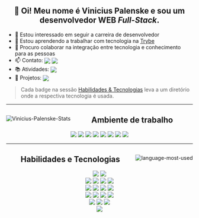 <div align="center">
  <h2>👋 Oi! Meu nome é Vinicius Palenske e sou um desenvolvedor WEB <em>Full-Stack</em>.</h2>
  <ul align="left">
    <li>👀 Estou interessado em seguir a carreira de desenvolvedor</li>
    <li>🌱 Estou aprendendo a trabalhar com tecnologia na <a href="https://www.betrybe.com/">Trybe</a></li>
    <li>💞️ Procuro colaborar na integração entre tecnologia e conhecimento para as pessoas</li>
    <li>📫 Contato:
      <span>
        <a href="https://www.linkedin.com/in/vini-palenske/" target="_blank">
          <img align="center"
            src="https://img.shields.io/badge/LinkedIn-0077B5?style=flat&logo=linkedin&logoColor=white"
            target="_blank"></a>
        <a href="https://mail.google.com/mail/?view=cm&fs=1&to=viniciuspalenske@gmail.com" target="_blank">
          <img align="center" src="https://img.shields.io/badge/Gmail-D14836?style=flat&logo=gmail&logoColor=white"
            target="_blank"></a>
      </span>
    </li>
    <li>📚 Atividades: <a href="https://github.com/palenske/Trybe" target="_blank"><img align="center"
          src="https://img.shields.io/badge/💪🏽-Trybe-2fc18c" target="_blank"></a></li>
    <li>📝 Projetos: <a href="#user-74431720-pinned-items-reorder-form" a><img align="center"
          src="https://img.shields.io/badge/📌-Projects-40197e" target="_blank"></a></li>
  </ul>
</div>

> Cada badge na sessão <a href="#skills">Habilidades & Tecnologias</a> leva a um diretório onde a respectiva tecnologia
é usada.

<hr>
<div align="center">
  <a href="#">
    <img align="left"
      src="https://github-readme-stats.vercel.app/api?username=palenske&theme=onedark&show_icons=true&hide=stars&custom_title=Minhas%20estatísticas%20no%20GitHub%20"
      alt="Vinicius-Palenske-Stats"></a>
  <div align="right">
    <div align="center">
      <h2>Ambiente de trabalho</h2>
      <a href="https://ubuntu.com/"><img
          src="https://img.shields.io/badge/Ubuntu-E95420?style=for-the-badge&logo=ubuntu&logoColor=white"
          target="_blank"></a>
      <a href="https://ohmyz.sh/"><img
          src="https://img.shields.io/badge/oh_my_zsh-1A2C34?style=for-the-badge&logo=ohmyzsh&logoColor=white"
          target="_blank"></a>
      <a href="https://zoom.us/"><img
          src="https://img.shields.io/badge/Zoom-2D8CFF?style=for-the-badge&logo=zoom&logoColor=white"
          target="_blank"></a>
      <a href="https://code.visualstudio.com/"><img
          src="https://img.shields.io/badge/Visual_Studio_Code-0078D4?style=for-the-badge&logo=visual%20studio%20code&logoColor=white"
          target="_blank"></a>
      <a href="https://slack.com/intl/pt-br/"><img
          src="https://img.shields.io/badge/Slack-4A154B?style=for-the-badge&logo=slack&logoColor=white"
          target="_blank"></a>
      <a href="https://www.google.pt/intl/pt-PT/chrome/"><img
          src="https://img.shields.io/badge/Google_chrome-black?style=for-the-badge&logo=Google-chrome&logoColor=white"
          target="_blank"></a>
      <a href="https://trello.com/"><img
          src="https://img.shields.io/badge/Trello-0052CC?style=for-the-badge&logo=trello&logoColor=white"
          target="_blank"></a>
      <a href="https://open.spotify.com/playlist/0IzUOk12Q6xEfa43Mp9tyO"><img
          src="https://img.shields.io/badge/Spotify-1DB954?style=for-the-badge&logo=spotify&logoColor=white"
          target="_blank"></a>
    </div>
  </div>
</div>

<hr id="skills">
<div align="center">
  <a href="#">
    <img align="right"
      src="https://github-readme-stats.vercel.app/api/top-langs/?username=palenske&theme=onedark&custom_title=Linguagens%20mais%20usadas&show_icons=true&locale=en"
      alt="language-most-used" target="_blank"></a>
  <div align="left">
    <div align="center">
      <h2>Habilidades e Tecnologias</h2>
      <div>
        <a href="https://pt.wikipedia.org/wiki/Bash" target="_blank"><img
            src="https://img.shields.io/badge/Bash-4D4D4D?style=for-the-badge&logo=gnu-bash&logoColor=white"
            target="_blank"></a>
        <a href="#"><img src="https://img.shields.io/badge/Git-F34F29?style=for-the-badge&logo=git&logoColor=white"></a>
      </div>
      <div>
        <a href="https://github.com/palenske/Trybe/blob/main/trybe-projects/2-front-end/pixels-art/index.html"><img
            src="https://img.shields.io/badge/HTML5-E34F26?style=for-the-badge&logo=html5&logoColor=white"
            target="_blank"></a>
        <a
          href="https://github.com/palenske/Trybe/blob/main/trybe-projects/2-front-end/starwars-planets-search/src/App.css"><img
            src="https://img.shields.io/badge/CSS3-1572B6?style=for-the-badge&logo=css3&logoColor=white"
            target="_blank"></a>
        <a href="https://github.com/palenske/Trybe/tree/main/trybe-projects/1-fundaments/zoo-functions/test"><img
            src="https://img.shields.io/badge/JavaScript-323330?style=for-the-badge&logo=javascript&logoColor=F7DF1E"
            target="_blank"></a>
        <a href="https://github.com/palenske/Trybe/blob/main/trybe-projects/2-front-end/starwars-planets-search/src"><img
            src="https://img.shields.io/badge/React-61DAFB?style=for-the-badge&logo=react&logoColor=white"
            target="_blank"></a>
      </div>
      <div>
        <a href="https://github.com/palenske/Trybe/blob/main/trybe-projects/2-front-end/trybewallet/src"><img
            src="https://img.shields.io/badge/Redux-593D88?style=for-the-badge&logo=redux&logoColor=white"
            target="_blank"></a>
        <a href="https://github.com/palenske/Recipes-App/blob/main-group-17/src"><img
            src="https://img.shields.io/badge/React_Router-CA4245?style=for-the-badge&logo=react-router&logoColor=white"
            target="_blank"></a>
        <a href="https://jestjs.io/pt-BR/"><img
            src="https://img.shields.io/badge/Jest-C21325?style=for-the-badge&logo=jest&logoColor=white"
            target="_blank"></a>
        <a
          href="https://github.com/palenske/Trybe/tree/main/trybe-projects/2-front-end/react-testing-library/src/tests"><img
            src="https://img.shields.io/badge/RTL-1A2C34?style=for-the-badge&amp;logo=testing-library&amp;logoColor=E33332"
            target="_blank"></a>
      </div>
      <div>
        <a href="https://github.com/palenske/Trybe/tree/main/trybe-projects/3-back-end/mysql-one-for-all"><img
            src="https://img.shields.io/badge/MySQL-4479A1?style=for-the-badge&logo=mysql&logoColor=white"
            target="_blank"></a>
        <a href="https://github.com/palenske/Trybe/tree/main/trybe-projects/3-back-end/mongodb-aggregations/challenges"><img
            src="https://img.shields.io/badge/MongoDB-4EA94B?style=for-the-badge&logo=mongodb&logoColor=white"
            target="_blank"></a>
        <a href="https://github.com/palenske/Cookmaster/tree/main/src/integration-tests"><img
            src="https://img.shields.io/badge/Mocha-8D6748?style=for-the-badge&logo=mocha&logoColor=white"
            target="_blank"></a>
        <a href="https://github.com/palenske/Trybe/tree/main/trybe-projects/3-back-end/blogs-api"><img
            src="https://img.shields.io/badge/Sequelize-white?style=for-the-badge&logo=sequelize&logoColor=52B0E7"
            target="_blank"></a>
      </div>
      <div>
        <a
          href="https://github.com/palenske/Trybe/tree/main/trybe-exercises/3_Back-end_Development/bloco-26-nodejs-camada-de-servico-e-arquitetura-rest-e-restful/dia-2-arquitetura-de-software-camada-de-controller-e-service/exercise/cep-lookup"><img
            src="https://img.shields.io/badge/Node.js-339933?style=for-the-badge&logo=nodedotjs&logoColor=white"
            target="_blank"></a>
        <a
          href="https://github.com/palenske/Trybe/tree/main/trybe-exercises/3_Back-end_Development/bloco-26-nodejs-camada-de-servico-e-arquitetura-rest-e-restful/dia-3-arquitetura-web-rest-e-restful/exercise/restfulzao"><img
            src="https://img.shields.io/badge/Express.js-000000?style=for-the-badge&logo=express&logoColor=white"
            target="_blank"></a>
        <a href="https://palenske-pd.herokuapp.com/"><img
            src="https://img.shields.io/badge/Heroku-430098?style=for-the-badge&logo=heroku&logoColor=white"
            target="_blank"></a>
      </div>
      <div>
        <a href="https://github.com/palenske/Trybe/tree/main/trybe-projects/4-computer-science/job-insights/src"><img
            src="https://img.shields.io/badge/Python-3776AB?style=for-the-badge&logo=python&logoColor=yellow"
            target="_blank"></a>
      </div>
    </div>
  </div>
</div>
